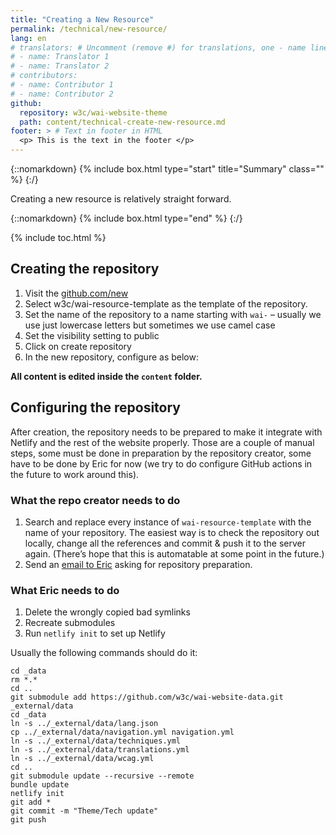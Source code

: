 ```yaml
---
title: "Creating a New Resource"
permalink: /technical/new-resource/
lang: en
# translators: # Uncomment (remove #) for translations, one - name line per translator.
# - name: Translator 1
# - name: Translator 2
# contributors:
# - name: Contributor 1
# - name: Contributor 2
github:
  repository: w3c/wai-website-theme
  path: content/technical-create-new-resource.md
footer: > # Text in footer in HTML
  <p> This is the text in the footer </p>
---
```


{::nomarkdown}
{% include box.html type="start" title="Summary" class="" %}
{:/}

Creating a new resource is relatively straight forward.

{::nomarkdown}
{% include box.html type="end" %}
{:/}

{% include toc.html %}

## Creating the repository

1. Visit the [github.com/new](https://github.com/new) 
2. Select w3c/wai-resource-template as the template of the repository.
3. Set the name of the repository to a name starting with `wai-` – usually we use just lowercase letters but sometimes we use camel case
4. Set the visibility setting to public
5. Click on create repository
6. In the new repository, configure as below:

**All content is edited inside the `content` folder.**

## Configuring the repository

After creation, the repository needs to be prepared to make it integrate with Netlify and the rest of the website properly. Those are a couple of manual steps, some must be done in preparation by the repository creator, some have to be done by Eric for now (we try to do configure GitHub actions in the future to work around this).

### What the repo creator needs to do

1. Search and replace every instance of `wai-resource-template` with the name of your repository. The easiest way is to check the repository out locally, change all the references and commit & push it to the server again. (There’s hope that this is automatable at some point in the future.)
2. Send an [email to Eric](mailto:ee@w3.org) asking for repository preparation.

### What Eric needs to do

1. Delete the wrongly copied bad symlinks
2. Recreate submodules
3. Run `netlify init` to set up Netlify

Usually the following commands should do it:

```
cd _data
rm *.*
cd ..
git submodule add https://github.com/w3c/wai-website-data.git _external/data
cd _data
ln -s ../_external/data/lang.json
cp ../_external/data/navigation.yml navigation.yml
ln -s ../_external/data/techniques.yml
ln -s ../_external/data/translations.yml
ln -s ../_external/data/wcag.yml
cd ..
git submodule update --recursive --remote
bundle update
netlify init
git add *
git commit -m "Theme/Tech update"
git push
```